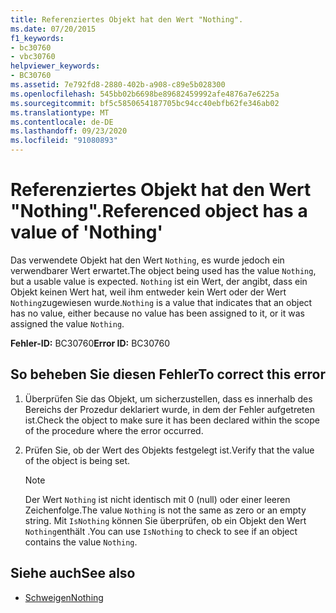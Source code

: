 ```yaml
---
title: Referenziertes Objekt hat den Wert "Nothing".
ms.date: 07/20/2015
f1_keywords:
- bc30760
- vbc30760
helpviewer_keywords:
- BC30760
ms.assetid: 7e792fd8-2880-402b-a908-c89e5b028300
ms.openlocfilehash: 545bb02b6698be89682459992afe4876a7e6225a
ms.sourcegitcommit: bf5c5850654187705bc94cc40ebfb62fe346ab02
ms.translationtype: MT
ms.contentlocale: de-DE
ms.lasthandoff: 09/23/2020
ms.locfileid: "91080893"
---
```

# <a name="referenced-object-has-a-value-of-nothing"></a><span data-ttu-id="13e45-102">Referenziertes Objekt hat den Wert "Nothing".</span><span class="sxs-lookup"><span data-stu-id="13e45-102">Referenced object has a value of 'Nothing'</span></span>

<span data-ttu-id="13e45-103">Das verwendete Objekt hat den Wert `Nothing`, es wurde jedoch ein verwendbarer Wert erwartet.</span><span class="sxs-lookup"><span data-stu-id="13e45-103">The object being used has the value `Nothing`, but a usable value is expected.</span></span> <span data-ttu-id="13e45-104">`Nothing` ist ein Wert, der angibt, dass ein Objekt keinen Wert hat, weil ihm entweder kein Wert oder der Wert `Nothing`zugewiesen wurde.</span><span class="sxs-lookup"><span data-stu-id="13e45-104">`Nothing` is a value that indicates that an object has no value, either because no value has been assigned to it, or it was assigned the value `Nothing`.</span></span>  
  
 <span data-ttu-id="13e45-105">**Fehler-ID:** BC30760</span><span class="sxs-lookup"><span data-stu-id="13e45-105">**Error ID:** BC30760</span></span>  
  
## <a name="to-correct-this-error"></a><span data-ttu-id="13e45-106">So beheben Sie diesen Fehler</span><span class="sxs-lookup"><span data-stu-id="13e45-106">To correct this error</span></span>  
  
1. <span data-ttu-id="13e45-107">Überprüfen Sie das Objekt, um sicherzustellen, dass es innerhalb des Bereichs der Prozedur deklariert wurde, in dem der Fehler aufgetreten ist.</span><span class="sxs-lookup"><span data-stu-id="13e45-107">Check the object to make sure it has been declared within the scope of the procedure where the error occurred.</span></span>  
  
2. <span data-ttu-id="13e45-108">Prüfen Sie, ob der Wert des Objekts festgelegt ist.</span><span class="sxs-lookup"><span data-stu-id="13e45-108">Verify that the value of the object is being set.</span></span>  
  
    > [!NOTE]
    > <span data-ttu-id="13e45-109">Der Wert `Nothing` ist nicht identisch mit 0 (null) oder einer leeren Zeichenfolge.</span><span class="sxs-lookup"><span data-stu-id="13e45-109">The value `Nothing` is not the same as zero or an empty string.</span></span> <span data-ttu-id="13e45-110">Mit `IsNothing` können Sie überprüfen, ob ein Objekt den Wert `Nothing`enthält .</span><span class="sxs-lookup"><span data-stu-id="13e45-110">You can use `IsNothing` to check to see if an object contains the value `Nothing`.</span></span>  
  
## <a name="see-also"></a><span data-ttu-id="13e45-111">Siehe auch</span><span class="sxs-lookup"><span data-stu-id="13e45-111">See also</span></span>

- [<span data-ttu-id="13e45-112">Schweigen</span><span class="sxs-lookup"><span data-stu-id="13e45-112">Nothing</span></span>](../language-reference/nothing.md)
